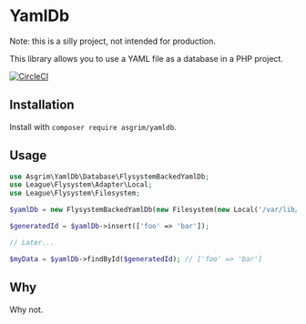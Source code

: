 # YamlDb

Note: this is a silly project, not intended for production.

This library allows you to use a YAML file as a database in a PHP project.

[![CircleCI](https://circleci.com/gh/asgrim/yamldb/tree/master.svg?style=svg)](https://circleci.com/gh/asgrim/yamldb/tree/master)

## Installation

Install with `composer require asgrim/yamldb`.

## Usage

```php
use Asgrim\YamlDb\Database\FlysystemBackedYamlDb;
use League\Flysystem\Adapter\Local;
use League\Flysystem\Filesystem;

$yamlDb = new FlysystemBackedYamlDb(new Filesystem(new Local('/var/lib/yamldb')));

$generatedId = $yamlDb->insert(['foo' => 'bar']);

// Later...

$myData = $yamlDb->findById($generatedId); // ['foo' => 'bar']
```

## Why

Why not.

